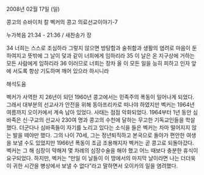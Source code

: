 2008년 02월 17일 (일)

콩고의 슈바이처 칼 벡커의 콩고 의료선교이야기-7



누가복음 21:34 - 21:36 / 새찬송가  장


34 너희는 스스로 조심하라 그렇지 않으면 방탕함과 술취함과 생활의 염려로 마음이 둔하여지고 뜻밖에 그 날이 덫과 같이 너희에게 임하리라 35 이 날은 온 지구상에 거하는 모든 사람에게 임하리라 36 이러므로 너희는 장차 올 이 모든 일을 능히 피하고 인자 앞에 서도록 항상 기도하며 깨어 있으라 하시니라

해석도움






벡커가 사역한 지 26년이 되던 1960년 콩고에서는 민족주의 폭동이 일어나게 되었다. 그래서 대부분의 선교사가 안전을 위해 동아프리카로 떠나야 하였지만 벡커는 1964년 여름까지 오이카에서 계속 남아 있었다.
사태는 점점 악화되었다.
1964부터 1년 동안 심바족은 신·구교의 선교사 230여 명과 콩고의 수천에 달하는 무고한 기독교인들을 학살했다. 
더군다나 심바족들이 자기를 노리고 있다는 소식을 들은 벡커는 차마 떨어지지 않는 발을 떼야만 했다.
그의 나이 70세, 그는 정년퇴직하고 본국으로 돌아가 편안한 여생을 보낼 수도 있었지만 1966년 폭동이 조금 조용해지자 벡커는 곧 콩고로 되돌아갔다. 
벡커는 그 해 심장이 약해져 몇 차례의 심장수술을 해야 했고 어느 때보다 충분한 휴식이 요구되었다. 
하지만, 벡커는 “만일 이 날들이 이 땅에서의 마지막 날이라면 나는 더더욱 이 귀한 시간을 병상에서 보낼 수 없다”라고 말하면서 오이카의 일을 염려했다.